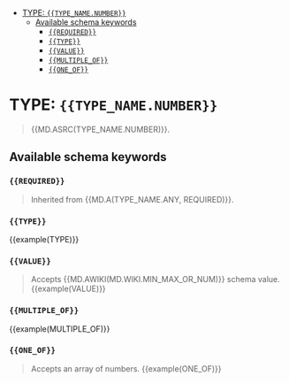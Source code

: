 - [TYPE: `{{TYPE_NAME.NUMBER}}`](#type-typenamenumber)
  - [Available schema keywords](#available-schema-keywords)
    - [`{{REQUIRED}}`](#required)
    - [`{{TYPE}}`](#type)
    - [`{{VALUE}}`](#value)
    - [`{{MULTIPLE_OF}}`](#multipleof)
    - [`{{ONE_OF}}`](#oneof)

# TYPE: `{{TYPE_NAME.NUMBER}}`
> {{MD.ASRC(TYPE_NAME.NUMBER)}}.

## Available schema keywords
### `{{REQUIRED}}`
> Inherited from {{MD.A(TYPE_NAME.ANY, REQUIRED)}}.

### `{{TYPE}}`
{{example(TYPE)}}

### `{{VALUE}}`
> Accepts {{MD.AWIKI(MD.WIKI.MIN_MAX_OR_NUM)}} schema value.
{{example(VALUE)}}

### `{{MULTIPLE_OF}}`
{{example(MULTIPLE_OF)}}

### `{{ONE_OF}}`
> Accepts an array of numbers.
{{example(ONE_OF)}}

